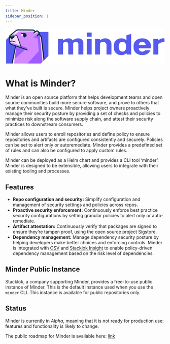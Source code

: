 ```yaml
---
title: Minder
sidebar_position: 1
---
```


![minder logo](./images/Minder_darkMode.png)

# What is Minder?

Minder is an open source platform that helps development teams and open source communities build more secure software, and prove to others that what they’ve built is secure. Minder helps project owners proactively manage their security posture by providing a set of checks and policies to minimize risk along the software supply chain, and attest their security practices to downstream consumers. 

Minder allows users to enroll repositories and define policy to ensure repositories and artifacts are configured consistently and securely. Policies can be set to alert only or autoremediate. Minder provides a predefined set of rules and can also be configured to apply custom rules.

Minder can be deployed as a Helm chart and provides a CLI tool ‘minder’. Minder is designed to be extensible, allowing users to integrate with their existing tooling and processes. 

## Features

* **Repo configuration and security:** Simplify configuration and management of security settings and policies across repos.
* **Proactive security enforcement:** Continuously enforce best practice security configurations by setting granular policies to alert only or auto-remediate.
* **Artifact attestation:** Continuously verify that packages are signed to ensure they’re tamper-proof, using the open source project Sigstore.
* **Dependency management:** Manage dependency security posture by helping developers make better choices and enforcing controls. Minder is integrated with [OSV](https://osv.dev/) and [Stacklok Insight](https://insight.stacklok.com) to enable policy-driven dependency management based on the risk level of dependencies.

## Minder Public Instance

Stacklok, a company supporting Minder, provides a free-to-use public instance of Minder. This is the default instance used when you use the `minder` CLI. This instance is available for public repositories only.

## Status

Minder is currently in _Alpha_, meaning that it is not ready for production use: features and functionality is likely to change.

The public roadmap for Minder is available here: [link](./about/roadmap.md)
